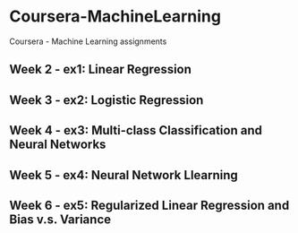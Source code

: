 # Coursera-MachineLearning
Coursera - Machine Learning assignments

## Week 2 - ex1: Linear Regression

## Week 3 - ex2: Logistic Regression

## Week 4 - ex3: Multi-class Classification and Neural Networks

## Week 5 - ex4: Neural Network Llearning

## Week 6 - ex5: Regularized Linear Regression and Bias v.s. Variance


